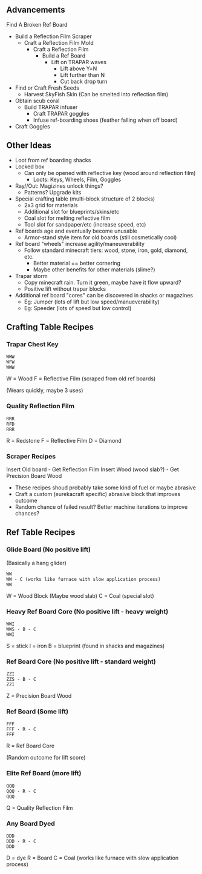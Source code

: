 ## Advancements

Find A Broken Ref Board
- Build a Reflection Film Scraper
  - Craft a Reflection Film Mold
    - Craft a Reflection Film
      - Build a Ref Board
        - Lift on TRAPAR waves
          - Lift above Y=N
          - Lift further than N
          - Cut back drop turn
- Find or Craft Fresh Seeds
  - Harvest SkyFish Skin (Can be smelted into reflection film)
- Obtain scub coral
  - Build TRAPAR infuser
    - Craft TRAPAR goggles
    - Infuse ref-boarding shoes (feather falling when off board)
- Craft Goggles


## Other Ideas
- Loot from ref boarding shacks
- Locked box
  - Can only be opened with reflective key (wood around reflection film)
    - Loots: Keys, Wheels, Film, Goggles 
- Ray//Out: Magizines unlock things?
  - Patterns? Upgrade kits
- Special crafting table (multi-block structure of 2 blocks)
  - 2x3 grid for materials
  - Additional slot for blueprints/skins/etc
  - Coal slot for melting reflective film
  - Tool slot for sandpaper/etc (increase speed, etc)
- Ref boards age and eventually become unusable
  - Armor-stand style item for old boards (still cosmetically cool)
- Ref board "wheels" increase agility/maneuverability
  - Follow standard minecraft tiers: wood, stone, iron, gold, diamond, etc.
    - Better material == better cornering
    - Maybe other benefits for other materials (slime?)
- Trapar storm 
  - Copy minecraft rain. Turn it green, maybe have it flow upward?
  - Positive lift without trapar blocks
- Additional ref board "cores" can be discovered in shacks or magazines
  - Eg: Jumper (lots of lift but low speed/manueverability)
  - Eg: Speeder (lots of speed but low control)

## Crafting Table Recipes

### Trapar Chest Key
```
WWW
WFW
WWW
```

W = Wood
F = Reflective Film (scraped from old ref boards)

(Wears quickly, maybe 3 uses)

### Quality Reflection Film
```
RRR
RFD
RRR
```
R = Redstone
F = Reflective Film
D = Diamond

### Scraper Recipes

Insert Old board - Get Reflection Film
Insert Wood (wood slab?) - Get Precision Board Wood

- These recipes shoud probably take some kind of fuel or maybe abrasive
- Craft a custom (eurekacraft specific) abrasive block that improves outcome
- Random chance of failed result? Better machine iterations to improve chances?

## Ref Table Recipes

### Glide Board (No positive lift)
(Basically a hang glider)

```
WW
WW - C (works like furnace with slow application process)
WW
```

W = Wood Block (Maybe wood slab)
C = Coal (special slot)

### Heavy Ref Board Core (No positive lift - heavy weight)
```
WWI
WWS - B - C
WWI
```

S = stick
I = iron
B = blueprint (found in shacks and magazines)

### Ref Board Core (No positive lift - standard weight)
```
ZZI
ZZS - B - C
ZZI
```

Z = Precision Board Wood

### Ref Board (Some lift)
```
FFF
FFF - R - C 
FFF
```

R = Ref Board Core

(Random outcome for lift score)

### Elite Ref Board (more lift)
```
QQQ
QQQ - R - C 
QQQ
```

Q = Quality Reflection Film

### Any Board Dyed
```
DDD
DDD - R - C
DDD
```

D = dye 
R = Board
C = Coal (works like furnace with slow application process)

